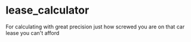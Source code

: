 # lease_calculator
For calculating with great precision just how screwed you are on that car lease you can't afford
